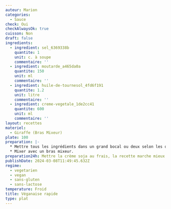 ```yaml
---
auteur: Marion
categories:
  - Sauce
check: Oui
checkAlwaysOk: true
cuisson: Non
draft: false
ingredients:
  - ingredient: sel_6369338b
    quantite: 1
    unit: c. à soupe
    commentaire: ''
  - ingredient: moutarde_a465da0a
    quantite: 150
    unit: ml
    commentaire: ''
  - ingredient: huile-de-tournesol_4fd6f191
    quantite: 1.2
    unit: litre
    commentaire: ''
  - ingredient: creme-vegetale_1de2cc41
    quantite: 600
    unit: ml
    commentaire: ''
layout: recettes
materiel:
  - Giraffe (Bras Mixeur)
plate: 100
preparation: |-
  * Mettre tous les ingrédients dans un grand bocal ou deux selon les quantités. La crème soja doit être froide.
  * Mixer avec un bras mixeur.
preparation24h: Mettre la crème soja au frais, la recette marche mieux si elle est froide (pas testé autrement)
publishDate: 2024-03-08T11:49:45.632Z
regime:
  - vegetarien
  - vegan
  - sans-gluten
  - sans-lactose
temperature: Froid
title: Véganaise rapide
type: plat
---
```

